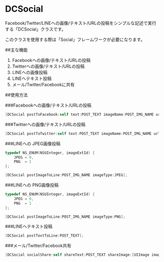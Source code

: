 DCSocial
======================

Facebook/Twitter/LINEへの画像/テキスト/URLの投稿をシンプルな記述で実行する「DCSocial」クラスです。

このクラスを使用する際は「Social」フレームワークが必要になります。

##主な機能

1. Facebookへの画像/テキスト/URLの投稿
2. Twitterへの画像/テキスト/URLの投稿
3. LINEへの画像投稿
4. LINEへテキスト投稿
5. メール/Twitter/Facebookに共有

##使用方法

###Facebookへの画像/テキスト/URLの投稿

```objective-c
[DCSocial postToFacebook:self text:POST_TEXT imageName:POST_IMG_NAME url:POST_URL];
```

###Twitterへの画像/テキスト/URLの投稿

```objective-c
[DCSocial postToTwitter:self text:POST_TEXT imageName:POST_IMG_NAME url:POST_URL];
```

###LINEへの JPEG画像投稿

```objective-c
typedef NS_ENUM(NSUInteger, imageExtId) {
    JPEG = 0,
    PNG  = 1
};

[DCSocial postImageToLine:POST_IMG_NAME imageType:JPEG];
```

###LINEへの PNG画像投稿

```objective-c
typedef NS_ENUM(NSUInteger, imageExtId) {
    JPEG = 0,
    PNG  = 1
};

[DCSocial postImageToLine:POST_IMG_NAME imageType:PNG];
```

###LINEへテキスト投稿

```objective-c
[DCSocial postTextToLine:POST_TEXT];
```

###メール/Twitter/Facebook共有

```objective-c
[DCSocial socialShare:self shareText:POST_TEXT shareImage:[UIImage imageNamed:POST_IMG_NAME]];
```
